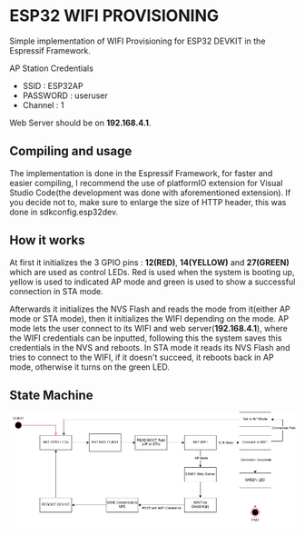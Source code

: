 # ESP32 WIFI PROVISIONING

Simple implementation of WIFI Provisioning for ESP32 DEVKIT in the Espressif Framework.

AP Station Credentials

- SSID : ESP32AP
- PASSWORD : useruser
- Channel : 1

Web Server should be on **192.168.4.1**.

## Compiling and usage

The implementation is done in the Espressif Framework, for faster and easier compiling, I recommend the use of platformIO extension for Visual Studio Code(the development was done with aforementioned extension). If you decide not to, make sure to enlarge the size of HTTP header, this was done in sdkconfig.esp32dev.

## How it works

At first it initializes the 3 GPIO pins : **12(RED)**, **14(YELLOW)** and **27(GREEN)** which are used as control LEDs. Red is used when the system is booting up, yellow is used to indicated AP mode and green is used to show a successful connection in STA mode.

Afterwards it initializes the NVS Flash and reads the mode from it(either AP mode or STA mode), then it initializes the WIFI depending on the mode. AP mode lets the user connect to its WIFI and web server(**192.168.4.1**), where the WIFI credentials can be inputted, following this the system saves this credentials in the NVS and reboots. In STA mode it reads its NVS Flash and tries to connect to the WIFI, if it doesn't succeed, it reboots back in AP mode, otherwise it turns on the green LED.

## State Machine

![State Machine](./images/state_machine.png)
